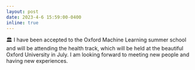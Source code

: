 ```yaml
---
layout: post
date: 2023-4-6 15:59:00-0400
inline: true
---
```


:classical_building: I have been accepted to the Oxford Machine Learning summer school and will be attending the health track, which will be held at the beautiful Oxford University in July. I am looking forward to meeting new people and having new experiences.
